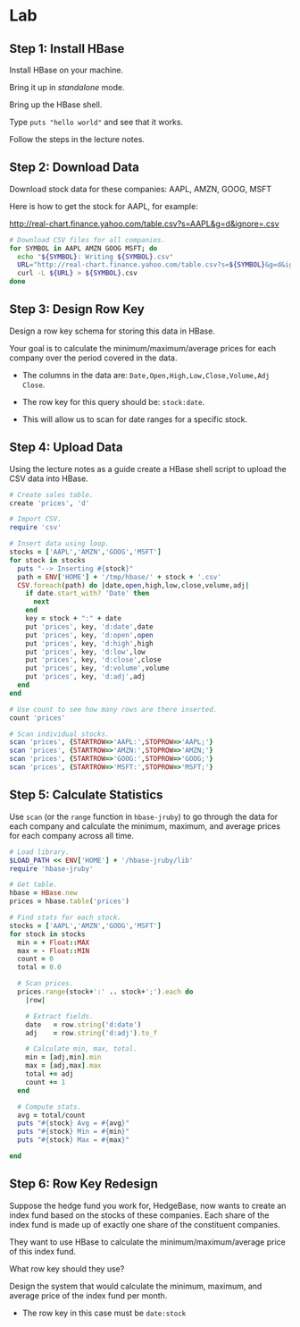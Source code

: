 Lab
===

Step 1: Install HBase
---------------------

Install HBase on your machine.

Bring it up in *standalone* mode.

Bring up the HBase shell.

Type `puts "hello world"` and see that it works.

Follow the steps in the lecture notes.

Step 2: Download Data
---------------------

Download stock data for these companies: AAPL, AMZN, GOOG, MSFT

Here is how to get the stock for AAPL, for example:

<http://real-chart.finance.yahoo.com/table.csv?s=AAPL&g=d&ignore=.csv>

```bash
# Download CSV files for all companies.
for SYMBOL in AAPL AMZN GOOG MSFT; do
  echo "${SYMBOL}: Writing ${SYMBOL}.csv"
  URL="http://real-chart.finance.yahoo.com/table.csv?s=${SYMBOL}&g=d&ignore=.csv"
  curl -L ${URL} > ${SYMBOL}.csv
done
```

Step 3: Design Row Key
----------------------

Design a row key schema for storing this data in HBase. 

Your goal is to calculate the minimum/maximum/average prices for each
company over the period covered in the data.

- The columns in the data are: `Date,Open,High,Low,Close,Volume,Adj Close`.

- The row key for this query should be: `stock:date`.

- This will allow us to scan for date ranges for a specific stock.

Step 4: Upload Data
-------------------

Using the lecture notes as a guide create a HBase shell script to
upload the CSV data into HBase.

```ruby
# Create sales table.
create 'prices', 'd'

# Import CSV.
require 'csv'

# Insert data using loop.
stocks = ['AAPL','AMZN','GOOG','MSFT']
for stock in stocks
  puts "--> Inserting #{stock}"
  path = ENV['HOME'] + '/tmp/hbase/' + stock + '.csv'
  CSV.foreach(path) do |date,open,high,low,close,volume,adj| 
    if date.start_with? 'Date' then 
      next
    end
    key = stock + ":" + date
    put 'prices', key, 'd:date',date
    put 'prices', key, 'd:open',open
    put 'prices', key, 'd:high',high
    put 'prices', key, 'd:low',low
    put 'prices', key, 'd:close',close
    put 'prices', key, 'd:volume',volume
    put 'prices', key, 'd:adj',adj
  end
end

# Use count to see how many rows are there inserted.
count 'prices'

# Scan individual stocks.
scan 'prices', {STARTROW=>'AAPL:',STOPROW=>'AAPL;'}
scan 'prices', {STARTROW=>'AMZN:',STOPROW=>'AMZN;'}
scan 'prices', {STARTROW=>'GOOG:',STOPROW=>'GOOG;'}
scan 'prices', {STARTROW=>'MSFT:',STOPROW=>'MSFT;'}
```

Step 5: Calculate Statistics
----------------------------

Use `scan` (or the `range` function in `hbase-jruby`) to go through
the data for each company and calculate the minimum, maximum, and
average prices for each company across all time.

```ruby
# Load library.
$LOAD_PATH << ENV['HOME'] + '/hbase-jruby/lib'
require 'hbase-jruby'

# Get table.
hbase = HBase.new
prices = hbase.table('prices')

# Find stats for each stock.
stocks = ['AAPL','AMZN','GOOG','MSFT']
for stock in stocks
  min = + Float::MAX
  max = - Float::MIN
  count = 0
  total = 0.0

  # Scan prices.
  prices.range(stock+':' .. stock+';').each do 
    |row| 

    # Extract fields.
    date   = row.string('d:date')
    adj    = row.string('d:adj').to_f

    # Calculate min, max, total.
    min = [adj,min].min
    max = [adj,max].max
    total += adj
    count += 1
  end

  # Compute stats.
  avg = total/count
  puts "#{stock} Avg = #{avg}"
  puts "#{stock} Min = #{min}"
  puts "#{stock} Max = #{max}"

end
```

Step 6: Row Key Redesign 
------------------------

Suppose the hedge fund you work for, HedgeBase, now wants to create an
index fund based on the stocks of these companies. Each share of the index
fund is made up of exactly one share of the constituent companies.

They want to use HBase to calculate the minimum/maximum/average price
of this index fund.

What row key should they use? 

Design the system that would calculate the minimum, maximum, and
average price of the index fund per month.

- The row key in this case must be `date:stock`
